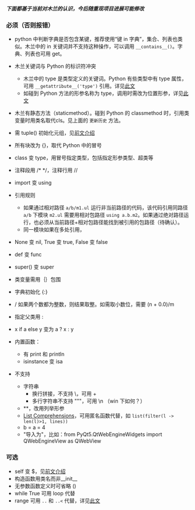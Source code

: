 ***下面都基于当前对木兰的认识，今后随重现项目进展可能修改***

### 必须（否则报错）

- python 中判断字典是否包含某键，推荐使用“键 in 字典”，集合、列表也类似。木兰中的 in 关键词并不支持这种操作，可以调用 `__contains__()`。字典、列表也可用 get。

- 木兰关键词与 Python 的标识符冲突
  - 木兰中的 type 是类型定义的关键词。Python 有些类型中有 type 属性，可用 `__getattribute__('type')` 引用。详见[此文](https://zhuanlan.zhihu.com/p/262835743)
  - 如碰到 Python 方法的形参名称为 type，调用时需改为位置形参，详见[此文](https://zhuanlan.zhihu.com/p/277557485)

- 木兰有静态方法（staticmethod）。碰到 Python 的 classmethod 时，引用类变量时用类名取代cls。见上面的 `更新历史` 方法。
- 需 tuple() 初始化元组，见[前文介绍](https://zhuanlan.zhihu.com/p/266428706)
- 所有块改为 {}，取代 Python 中的冒号
- class 变 type，用冒号指定类型，包括指定形参类型、超类等
- 注释段用 /* */，注释行用 //
- import 变 using
- 引用规则
  - 如果通过相对路径 `a/b/m1.ul` 运行非当前路径的代码，该代码引用同路径 `a/b` 下模块 `m2.ul` 需要用相对包路径 `using a.b.m2`。如果通过绝对路径运行，也必须从当前路径+相对包路径能找到被引用的包路径（待确认）。
  - 同一模块如果在多处引用，
- None 变 nil, True 变 true, False 变 false
- def 变 func
- super() 变 super
- 类变量需用｛｝包围
- 字典初始化 {:}
- / 如果两个数都为整数，则结果取整。如需取小数位，需要 (n + 0.0)/m
- 指定父类用 : 
- x if a else y 变为 a ? x : y
- 内置函数：
  - 有 print 和 println
  - isinstance 变 isa
- 不支持
  - 字符串
    - 换行拼接，不支持 \，可用 +
    - 多行字符串不支持 """，可用 \n （win 下如何？）
  - **，改用列举形参
  - [List Comprehensions](https://docs.python.org/3.7/tutorial/datastructures.html#list-comprehensions)，可用匿名函数代替，如 `list(filter(l -> len(l)>1, lines))`
  - b = a = 4
  - "导入为"，比如：from PyQt5.QtWebEngineWidgets import QWebEngineView as QWebView 


### 可选

- self 变 $，见[前文介绍](https://zhuanlan.zhihu.com/p/261048633)
- 构造函数用类名而非__init__
- 无参数函数定义时可省略 ()
- while True 可用 loop 代替
- range 可用 `..` 和 `..<` 代替，详见[此文](https://zhuanlan.zhihu.com/p/157251383)